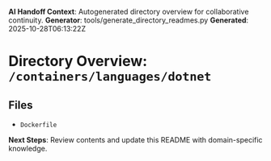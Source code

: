 <!-- AI-Handoff:START -->
**AI Handoff Context**: Autogenerated directory overview for collaborative continuity.
**Generator**: tools/generate_directory_readmes.py
**Generated**: 2025-10-28T06:13:22Z
<!-- AI-Handoff:END -->

# Directory Overview: `/containers/languages/dotnet`

## Files
- `Dockerfile`

<!-- AI-Handoff:FOOTER-START -->
**Next Steps**: Review contents and update this README with domain-specific knowledge.
<!-- AI-Handoff:FOOTER-END -->
